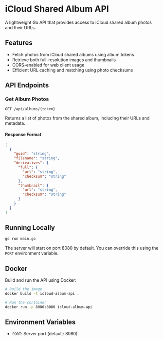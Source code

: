 # iCloud Shared Album API

A lightweight Go API that provides access to iCloud shared album photos and their URLs.

## Features

- Fetch photos from iCloud shared albums using album tokens
- Retrieve both full-resolution images and thumbnails
- CORS-enabled for web client usage
- Efficient URL caching and matching using photo checksums

## API Endpoints

### Get Album Photos

```
GET /api/albums/{token}
```

Returns a list of photos from the shared album, including their URLs and metadata.

#### Response Format

```json
[
  {
    "guid": "string",
    "filename": "string",
    "derivatives": {
      "full": {
        "url": "string",
        "checksum": "string"
      },
      "thumbnail": {
        "url": "string",
        "checksum": "string"
      }
    }
  }
]
```

## Running Locally

```bash
go run main.go
```

The server will start on port 8080 by default. You can override this using the `PORT` environment variable.

## Docker

Build and run the API using Docker:

```bash
# Build the image
docker build -t icloud-album-api .

# Run the container
docker run -p 8080:8080 icloud-album-api
```

## Environment Variables

- `PORT`: Server port (default: 8080)
